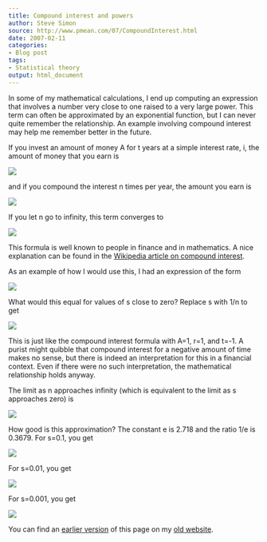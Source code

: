 ```yaml
---
title: Compound interest and powers
author: Steve Simon
source: http://www.pmean.com/07/CompoundInterest.html
date: 2007-02-11
categories:
- Blog post
tags:
- Statistical theory
output: html_document
---
```


In some of my mathematical calculations, I end up computing an expression that involves a number very close to one raised to a very large power. This term can often be approximated by an exponential function, but I can never quite remember the relationship. An example involving compound interest may help me remember better in the future.

<!---More--->

If you invest an amount of money A for t years at a simple interest rate, i, the amount of money that you earn is

![](http://www.pmean.com/new-images/07/CompoundInterest01.gif)

and if you compound the interest n times per year, the amount you earn is

![](http://www.pmean.com/new-images/07/CompoundInterest02.gif)

If you let n go to infinity, this term converges to

![](http://www.pmean.com/new-images/07/CompoundInterest03.gif)

This formula is well known to people in finance and in mathematics. A nice explanation can be found in the [Wikipedia article on compound interest][wik1].

As an example of how I would use this, I had an expression of the form

![](http://www.pmean.com/new-images/07/CompoundInterest04.gif)

What would this equal for values of s close to zero? Replace s with 1/n to get

![](http://www.pmean.com/new-images/07/CompoundInterest05.gif)

This is just like the compound interest formula with A=1, r=1, and t=-1. A purist might quibble that compound interest for a negative amount of time makes no sense, but there is indeed an interpretation for this in a financial context. Even if there were no such interpretation, the mathematical relationship holds anyway.

The limit as n approaches infinity (which is equivalent to the limit as s approaches zero) is

![](http://www.pmean.com/new-images/07/CompoundInterest06.gif)

How good is this approximation? The constant e is 2.718 and the ratio 1/e is 0.3679. For s=0.1, you get

![](http://www.pmean.com/new-images/07/CompoundInterest07.gif)

For s=0.01, you get

![](http://www.pmean.com/new-images/07/CompoundInterest08.gif)

For s=0.001, you get

![](http://www.pmean.com/new-images/07/CompoundInterest09.gif)

You can find an [earlier version][sim1] of this page on my [old website][sim2].

[sim1]: http://www.pmean.com/07/CompoundInterest.html
[sim2]: http://www.pmean.com

[wik1]: http://en.wikipedia.org/wiki/Compound_interest
